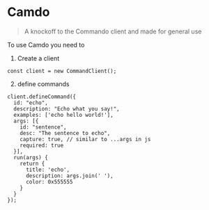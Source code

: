 # Camdo

> A knockoff to the Commando client and made for general use

To use Camdo you need to

1. Create a client
```
const client = new CommandClient();
```

2. define commands
```
client.defineCommand({
  id: "echo",
  description: "Echo what you say!",
  examples: ['echo hello world!'],
  args: [{
    id: "sentence",
    desc: "The sentence to echo",
    capture: true, // similar to ...args in js
    required: true
  }],
  run(args) { 
    return {
      title: 'echo',
      description: args.join(' '),
      color: 0x555555
    }
  }
});
```